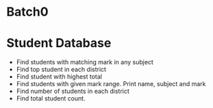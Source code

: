 Batch0
======

Student Database
==================

- Find students with matching mark in any subject
- Find top student in each district
- Find student with highest total
- Find students with given mark range. Print name, subject and mark
- Find number of students in each district
- Find total student count.
